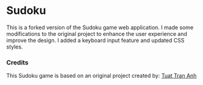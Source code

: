 # Sudoku
This is a forked version of the Sudoku game web application. I made some modifications to the original project to enhance the user experience and improve the design. I added a keyboard input feature and updated CSS styles.
### Credits
This Sudoku game is based on an original project created by: [Tuat Tran Anh](https://github.com/trananhtuat/javascript-sudoku)
